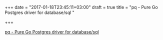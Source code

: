 +++
date = "2017-01-18T23:45:11+03:00"
draft = true
title = "pq - Pure Go Postgres driver for database/sql "

+++

<p><a href="https://t.co/te7PUMLTvX">pq - Pure Go Postgres driver for database/sql </a></p>
